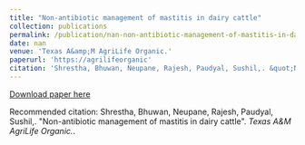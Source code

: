 ```yaml
---
title: "Non-antibiotic management of mastitis in dairy cattle"
collection: publications
permalink: /publication/nan-non-antibiotic-management-of-mastitis-in-dairy-cattle
date: nan
venue: 'Texas A&amp;M AgriLife Organic.'
paperurl: 'https://agrilifeorganic'
citation: 'Shrestha, Bhuwan, Neupane, Rajesh, Paudyal, Sushil,. &quot;Non-antibiotic management of mastitis in dairy cattle&quot;. <i>Texas A&amp;M AgriLife Organic.</i>.'
---
```

[Download paper here](https://agrilifeorganic)

Recommended citation: Shrestha, Bhuwan, Neupane, Rajesh, Paudyal, Sushil,. "Non-antibiotic management of mastitis in dairy cattle". <i>Texas A&M AgriLife Organic.</i>.